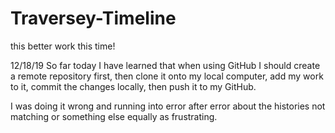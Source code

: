 # Traversey-Timeline
this better work this time!

12/18/19
So far today I have learned that when using GitHub I should create a remote repository first, then clone it onto my local computer, add my work to it, commit the changes locally, then push it to my GitHub. 

I was doing it wrong and running into error after error about the histories not matching or something else equally as frustrating.
